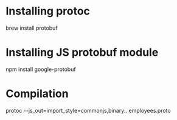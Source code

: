 # Installing protoc
brew install protobuf

# Installing JS protobuf module
npm install google-protobuf

# Compilation
protoc --js_out=import_style=commonjs,binary:. employees.proto 

